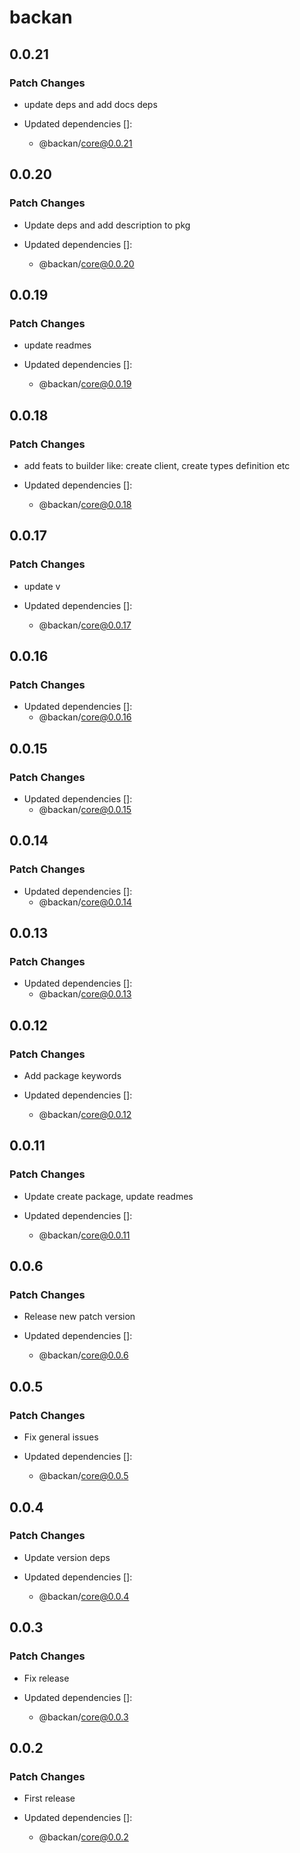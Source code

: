 # backan

## 0.0.21

### Patch Changes

- update deps and add docs deps

- Updated dependencies []:
  - @backan/core@0.0.21

## 0.0.20

### Patch Changes

- Update deps and add description to pkg

- Updated dependencies []:
  - @backan/core@0.0.20

## 0.0.19

### Patch Changes

- update readmes

- Updated dependencies []:
  - @backan/core@0.0.19

## 0.0.18

### Patch Changes

- add feats to builder like: create client, create types definition etc

- Updated dependencies []:
  - @backan/core@0.0.18

## 0.0.17

### Patch Changes

- update v

- Updated dependencies []:
  - @backan/core@0.0.17

## 0.0.16

### Patch Changes

- Updated dependencies []:
  - @backan/core@0.0.16

## 0.0.15

### Patch Changes

- Updated dependencies []:
  - @backan/core@0.0.15

## 0.0.14

### Patch Changes

- Updated dependencies []:
  - @backan/core@0.0.14

## 0.0.13

### Patch Changes

- Updated dependencies []:
  - @backan/core@0.0.13

## 0.0.12

### Patch Changes

- Add package keywords

- Updated dependencies []:
  - @backan/core@0.0.12

## 0.0.11

### Patch Changes

- Update create package, update readmes

- Updated dependencies []:
  - @backan/core@0.0.11

## 0.0.6

### Patch Changes

- Release new patch version

- Updated dependencies []:
  - @backan/core@0.0.6

## 0.0.5

### Patch Changes

- Fix general issues

- Updated dependencies []:
  - @backan/core@0.0.5

## 0.0.4

### Patch Changes

- Update version deps

- Updated dependencies []:
  - @backan/core@0.0.4

## 0.0.3

### Patch Changes

- Fix release

- Updated dependencies []:
  - @backan/core@0.0.3

## 0.0.2

### Patch Changes

- First release

- Updated dependencies []:
  - @backan/core@0.0.2
